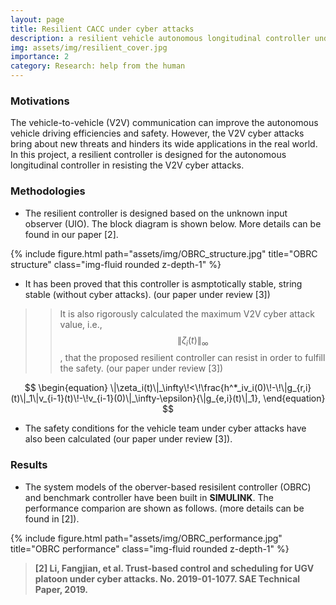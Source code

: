 ```yaml
---
layout: page
title: Resilient CACC under cyber attacks
description: a resilient vehicle autonomous longitudinal controller under cyber attacks
img: assets/img/resilient_cover.jpg
importance: 2
category: Research: help from the human
---
```


### Motivations
The vehicle-to-vehicle (V2V) communication can improve the autonomous vehicle driving efficiencies and safety. However, the V2V cyber attacks bring about new threats and hinders its wide applications in the real world. In this project, a resilient controller is designed for the autonomous longitudinal controller in resisting the V2V cyber attacks. 

### Methodologies 

* The resilient controller is designed based on the unknown input observer (UIO). The block diagram is shown below. More details can be found in our paper [2].

<div class="row justify-content-sm-center">
{% include figure.html path="assets/img/OBRC_structure.jpg" title="OBRC structure" class="img-fluid rounded z-depth-1" %}
</div>

* It has been proved that this controller is asmptotically stable, string stable (without cyber attacks). (our paper under review [3])

>>It is also rigorously calculated the maximum V2V cyber attack value, i.e.,  $$\|\zeta_i(t)\|_\infty$$, that the proposed resilient controller can resist in order to fulfill the safety. (our paper under review [3])

$$
\begin{equation}
    \|\zeta_i(t)\|_\infty\!<\!\frac{h^*_iv_i(0)\!-\!\|g_{r,i}(t)\|_1\|v_{i-1}(t)\!-\!v_{i-1}(0)\|_\infty-\epsilon}{\|g_{e,i}(t)\|_1},
\end{equation}
$$

* The safety conditions for the vehicle team under cyber attacks have also been calculated (our paper under review [3]).

### Results

* The system models of the oberver-based resisilent controller (OBRC) and benchmark controller have been built in **SIMULINK**. The performance comparion are shown as follows. (more details can be found in [2]). 

<div class="row justify-content-sm-center">
{% include figure.html path="assets/img/OBRC_performance.jpg" title="OBRC performance" class="img-fluid rounded z-depth-1" %}
</div>

> **[2] Li, Fangjian, et al. Trust-based control and scheduling for UGV platoon under cyber attacks. No. 2019-01-1077. SAE Technical Paper, 2019.**
